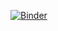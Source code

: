 [![Binder](https://notebooks.gesis.org/binder/badge_logo.svg)](https://notebooks.gesis.org/binder/v2/gh/richherr/pyrnotebook4/HEAD)